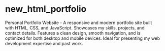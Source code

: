 # new_html_portfolio
Personal Portfolio Website - A responsive and modern portfolio site built with HTML, CSS, and JavaScript. Showcases my skills, projects, and contact details. Features a clean design, smooth navigation, and is optimized for both desktop and mobile devices. Ideal for presenting my web development expertise and past work.

